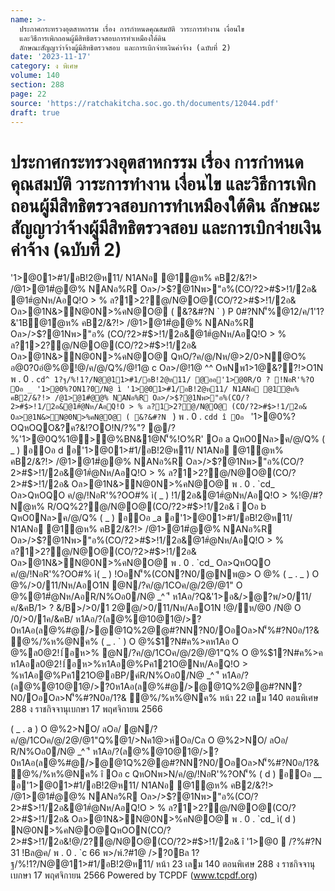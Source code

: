 ```yaml
---
name: >-
  ประกาศกระทรวงอุตสาหกรรม เรื่อง การกำหนดคุณสมบัติ วาระการทำงาน เงื่อนไข
  และวิธีการเพิกถอนผู้มีสิทธิตรวจสอบการทำเหมืองใต้ดิน
  ลักษณะสัญญาว่าจ้างผู้มีสิทธิตรวจสอบ และการเบิกจ่ายเงินค่าจ้าง (ฉบับที่ 2)
date: '2023-11-17'
category: ง พิเศษ
volume: 140
section: 288
page: 22
source: 'https://ratchakitcha.soc.go.th/documents/12044.pdf'
draft: true
---
```


# ประกาศกระทรวงอุตสาหกรรม เรื่อง การกำหนดคุณสมบัติ วาระการทำงาน เงื่อนไข และวิธีการเพิกถอนผู้มีสิทธิตรวจสอบการทำเหมืองใต้ดิน ลักษณะสัญญาว่าจ้างผู้มีสิทธิตรวจสอบ และการเบิกจ่ายเงินค่าจ้าง (ฉบับที่ 2)

'1>@01>#1/อB!2@ห11/ N1ANอ @1ํ@ห% คB2/&?!> /@1>@1#ํ@@% NANอ%R Oล>/>$?@1Nพ>"อ%(CO/?2>#$>!1/2อ& @1#ํ@Nห/AอQ!O > % ล?1>2?@/N@O@(CO/?2>#$>!1/2อ& Oล>@1N&>N@0N>%คN@O@ ( &?&#?N ` ) P 0#?NN'็%@12/ค/1'1?&'1B@1ํ@ห% คB2/&?!> /@1>@1#ํ@@% NANอ%R Oล>/>$?@1Nพ>"อ% (CO/?2>#$>!1/2อ&@1#ํ@Nห/AอQ!O > % ล?1>2?@/N@O@(CO/?2>#$>!1/2อ& Oล>@1N&>N@0N>%คN@O@ QหO/?ค/@/Nห/@>2/0>N@O% อ@0?0อํ@%@!@/ค/@/Q%/@!1@ c Oล>/@!1@ ^^ OหNพ1>1@&??!>O1N พ . 0 . `cd^ 1?ฐ/%!1?/N@@11>#1/อB!2@ห11/ @ออ'1>@0R/O ? !NอR'%?O Oอ _ '1>@0%?ON1?0/N@ ì '1>@01>#1/อB!2@ห11/ N1ANอ @1ํ@ห% คB2/&?!> /@1>@1#ํ@@% NANอ%R Oล>/>$?@1Nพ>"อ%(CO/?2>#$>!1/2อ&@1#ํ@Nห/AอQ!O > % ล?1>2?@/N@O@ (CO/?2>#$>!1/2อ& Oล>@1N&>N@0N>%คN@O@ ( &?&#?N ` ) พ . 0 . `cdd î Oอ ` '1>@0%?OQหOQO&?ค?&!?OO!N/?%"? @/?%'1>@0Q%1@>@%BN&1@N'็%!O%R' Oอ a QหO0Nล>ค/@/Q% ( _ ) อOอ d อ'1>@01>#1/อB!2@ห11/ N1ANอ @1ํ@ห% คB2/&?!> /@1>@1#ํ@@% NANอ%R Oล>/>$?@1Nพ>"อ%(CO/?2>#$>!1/2อ&@1#ํ@Nห/AอQ!O > % ล?1>2?@/N@O@(CO/?2>#$>!1/2อ& Oล>@1N&>N@0N>%คN@O@ พ . 0 . `cd_ Oล>QหOQO ค/@/!NอR'%?OO#% ì( _ ) !1/2อ&@1#ํ@Nห/AอQ!O > %!@/#?Nํ@ห% R/OQ%2?@/N@O@(CO/?2>#$>!1/2อ& î Oอ b QหO0Nล>ค/@/Q% ( _ ) อOอ _a อ'1>@01>#1/อB!2@ห11/ N1ANอ @1ํ@ห% คB2/&?!> /@1>@1#ํ@@% NANอ%R Oล>/>$?@1Nพ>"อ%(CO/?2>#$>!1/2อ&@1#ํ@Nห/AอQ!O > % ล?1>2?@/N@O@(CO/?2>#$>!1/2อ& Oล>@1N&>N@0N>%คN@O@ พ . 0 . `cd_ Oล>QหOQO ค/@/!NอR'%?OO#% ì( _ ) !OอN'็%(CON?N0/@Nพ@> O @% ( _ . _ ) O @%/>0/11/Nห/AอO1N @N/?ค/@/1COค/@/2@/@1" O @%@1#ํ@Nห/AอR/N%Oอ0/N@ _^ 'ี ห1Aอ/?Q&'1>อ&/>@?พ/>0/11/ค/&คB/1> ? &/B>/>0/1 2@@/>0/11/Nห/AอO1N !@/ห/@0 /N@ O /0/>0/1ค/&คB/ ห1Aอ/?(ล@%@10@1@/>?0ห1Aอ(ล@%#@/>@@1Q%2@@#?NN?N0/OอOล>N'็%#?N0อ/1?& ํ@%/%ห%@Nค% ( _ . ` ) O @%$1?N#ค%>คห1Aอ O @%ล0@2!1์อห>% @N/?ค/@/1COค/@/2@/@1"Q% O @%$1?N#ค%>ค ห1Aอล0@2!1์อห>%ห1Aอ@%Pค121O@Nห/AอQ!O > %ห1Aอ@%Pค121O@อBP/ค์R/N%Oอ0/N@ _^ 'ี ห1Aอ/?(ล@%@10@1@/>?0ห1Aอ(ล@%#@/>@@1Q%2@@#?NN?N0/OอOล>N'็%#?N0อ/1?& ํ@%/%ห%@Nค% หน้า 22 เลม 140 ตอนพิเศษ 288 ง ราชกิจจานุเบกษา 17 พฤศจิกายน 2566

( _ . a ) O @%2>NO/ ลOอ/ @N/?ค/@/1COค/@/2@/@1"Q%@1/>Nค1@>ห์Oอ/Cล O @%2>NO/ ลOอ/ R/N%Oอ0/N@ _^ 'ี ห1Aอ/?(ล@%@10@1@/>?0ห1Aอ(ล@%#@/>@@1Q%2@@#?NN?N0/OอOล>N'็%#?N0อ/1?& ํ@%/%ห%@Nค% î Oอ c QหONพ>N/ค/@/!NอR'%?ON'็% ( d ) อOอ __ อ'1>@01>#1/อB!2@ห11/ N1ANอ @1ํ@ห% คB2/&?!> /@1>@1#ํ@@% NANอ%R Oล>/>$?@1Nพ>"อ%(CO/?2>#$>!1/2อ&@1#ํ@Nห/AอQ!O > % ล?1>2?@/N@O@(CO/?2>#$>!1/2อ& Oล>@1N&>N@0N>%คN@O@ พ . 0 . `cd_ ì( d ) N@0N>%คN@O@QหOON(CO/?2>#$>!1/2อ&!@/2?@/N@O@(CO/?2>#$>!1/2อ& î '1>@0  /?%#?N 31 !Bล@ค/ พ . 0 . `c 66 พ>/พ์.?#1@ />?0Bล 1?ฐ/%!1?/N@@11>#1/อB!2@ห11/ หน้า 23 เลม 140 ตอนพิเศษ 288 ง ราชกิจจานุเบกษา 17 พฤศจิกายน 2566 Powered by TCPDF (www.tcpdf.org)
